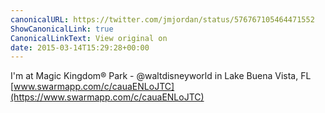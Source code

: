 ```yaml
---
canonicalURL: https://twitter.com/jmjordan/status/576767105464471552
ShowCanonicalLink: true
CanonicalLinkText: View original on
date: 2015-03-14T15:29:28+00:00
---
```

I'm at Magic Kingdom® Park - @waltdisneyworld in Lake Buena Vista, FL [www.swarmapp.com/c/cauaENLoJTC](https://www.swarmapp.com/c/cauaENLoJTC)